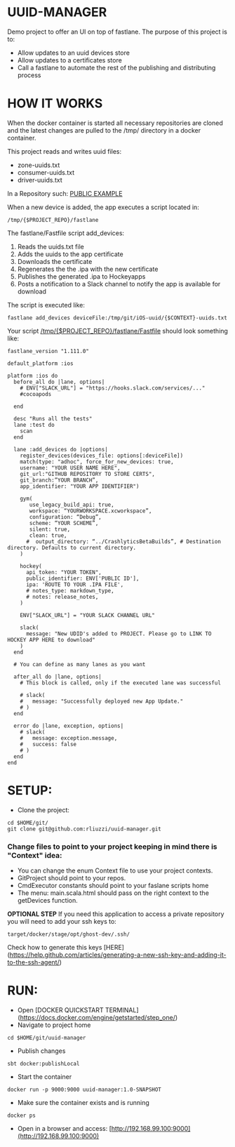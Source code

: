 # UUID-MANAGER
Demo project to offer an UI on top of fastlane. The purpose of this project is to:

- Allow updates to an uuid devices store
- Allow updates to a certificates store
- Call a fastlane to automate the rest of the publishing and distributing process


# HOW IT WORKS
When the docker container is started all necessary repositories are cloned and the latest changes are pulled to the /tmp/ directory in a docker container.

This project reads and writes uuid files:
- zone-uuids.txt
- consumer-uuids.txt
- driver-uuids.txt

In a Repository such: [PUBLIC EXAMPLE](https://github.com/rliuzzi/uuid-store)

When a new device is added, the app executes a script located in: 
```
/tmp/{$PROJECT_REPO}/fastlane
```

The fastlane/Fastfile script add_devices:

1. Reads the uuids.txt file
2. Adds the uuids to the app certificate
3. Downloads the certificate
4. Regenerates the the .ipa with the new certificate
5. Publishes the generated .ipa to Hockeyapps
6. Posts a notification to a Slack channel to notify the app is available for download

The script is executed like:
```
fastlane add_devices deviceFile:/tmp/git/iOS-uuid/{$CONTEXT}-uuids.txt
```
Your script [/tmp/{$PROJECT_REPO}/fastlane/Fastfile](https://github.com/fastlane/fastlane/tree/master/fastlane/docs) should look something like:
```
fastlane_version "1.111.0"

default_platform :ios

platform :ios do
  before_all do |lane, options|
    # ENV["SLACK_URL"] = "https://hooks.slack.com/services/..."
    #cocoapods

  end

  desc "Runs all the tests"
  lane :test do 
    scan
  end

  lane :add_devices do |options|
    register_devices(devices_file: options[:deviceFile])
    match(type: "adhoc", force_for_new_devices: true,
    username: "YOUR USER NAME HERE",
    git_url:"GITHUB REPOSITORY TO STORE CERTS",
    git_branch:”YOUR BRANCH”,
    app_identifier: "YOUR APP IDENTIFIER")

    gym(
       use_legacy_build_api: true,
       workspace: “YOURWORKSPACE.xcworkspace”,
       configuration: “Debug”,
       scheme: “YOUR SCHEME”,
       silent: true,
       clean: true,
      #  output_directory: “../CrashlyticsBetaBuilds”, # Destination directory. Defaults to current directory.
    )

    hockey(
      api_token: "YOUR TOKEN",
      public_identifier: ENV['PUBLIC ID'],
      ipa: 'ROUTE TO YOUR .IPA FILE',
      # notes_type: markdown_type,
      # notes: release_notes,
    )

    ENV["SLACK_URL"] = "YOUR SLACK CHANNEL URL"

    slack(
      message: "New UDID's added to PROJECT. Please go to LINK TO HOCKEY APP HERE to download"
    )
  end

  # You can define as many lanes as you want

  after_all do |lane, options|
    # This block is called, only if the executed lane was successful

    # slack(
    #   message: "Successfully deployed new App Update."
    # )
  end

  error do |lane, exception, options|
    # slack(
    #   message: exception.message,
    #   success: false
    # )
  end
end

```

# SETUP:
- Clone the project:
```
cd $HOME/git/
git clone git@github.com:rliuzzi/uuid-manager.git
```
### Change files to point to your project keeping in mind there is "Context" idea:
- You can change the enum Context file to use your project contexts.
- GitProject should point to your repos. 
- CmdExecutor constants should point to your faslane scripts home
- The menu: main.scala.html should pass on the right context to the getDevices function.

**OPTIONAL STEP** If you need this application to access a private repository you will need to add your ssh keys to:
```
target/docker/stage/opt/ghost-dev/.ssh/
```
Check how to generate this keys [HERE] (https://help.github.com/articles/generating-a-new-ssh-key-and-adding-it-to-the-ssh-agent/) 

# RUN:
- Open [DOCKER QUICKSTART TERMINAL] (https://docs.docker.com/engine/getstarted/step_one/)
- Navigate to project home 
```
cd $HOME/git/uuid-manager
```
- Publish changes 
```
sbt docker:publishLocal
```
- Start the container 
```
docker run -p 9000:9000 uuid-manager:1.0-SNAPSHOT
```
- Make sure the container exists and is running
```
docker ps
```
- Open in a browser and access: [http://192.168.99.100:9000](http://192.168.99.100:9000)

